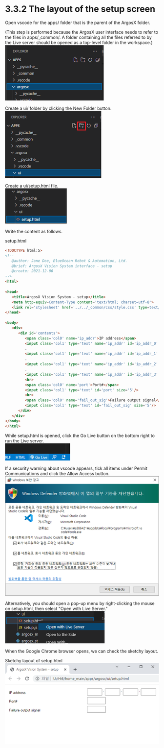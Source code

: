 # 3.3.2 The layout of the setup screen


Open vscode for the apps/ folder that is the parent of the ArgosX folder.

(This step is performed because the ArgosX user interface needs to refer to the files in apps/_common/. A folder containing all the files referred to by the Live server should be opened as a top-level folder in the workspace.)
</br>
![](../../_assets/image_35.png)
</br>



Create a ui/ folder by clicking the New Folder button.
</br>
![](../../_assets/image_36.png)
</br>




Create a ui/setup.html file.
</br>
![](../../_assets/image_37.png)
</br>



Write the content as follows. 



setup.html
``` html
<!DOCTYPE html:5>
<!--
   @author: Jane Doe, BlueOcean Robot & Automation, Ltd.
   @brief: ArgosX Vision System interface - setup
   @create: 2021-12-06
-->
<html>
  
<head>
   <title>ArgosX Vision System - setup</title>
   <meta http-equiv=Content-Type content='text/html; charset=utf-8'>
   <link rel='stylesheet' href='../../_common/css/style.css' type=text/css rel=stylesheet>
</head>
  
<body>
   <div>
      <div id='contents'>
         <span class='col0' name='ip_addr'>IP address</span>
         <input class='col1' type='text' name='ip_addr' id='ip_addr_0' size='3'/>
         .
         <input class='col1' type='text' name='ip_addr' id='ip_addr_1' size='3'/>
         .
         <input class='col1' type='text' name='ip_addr' id='ip_addr_2' size='3'/>
         .
         <input class='col1' type='text' name='ip_addr' id='ip_addr_3' size='3'/>
         <br>
         <span class='col0' name='port'>Port#</span>
         <input class='col1' type='text' id='port' size='5'/>
         <br>
         <span class='col0' name='fail_out_sig'>Failure output signal</span>
         <input class='col1' type='text' id='fail_out_sig' size='5'/>
      </div>
   </div>
</body>
</html>
```

While setup.html is opened, click the Go Live button on the bottom right to run the Live server.
</br>
![](../../_assets/image_38.png)
</br>




If a security warning about vscode appears, tick all items under Permit Communications and click the Allow Access button.
</br>
![](../../_assets/image_39.png)
</br>




Alternatively, you should open a pop-up menu by right-clicking the mouse on setup.html, then select "Open with Live Server."
</br>
![](../../_assets/image_40.png)
</br>




When the Google Chrome browser opens, we can check the sketchy layout.



Sketchy layout of setup.html
</br>
![](../../_assets/image_41.png)
</br>



